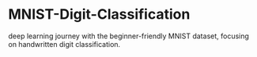 # MNIST-Digit-Classification
deep learning journey with the beginner-friendly MNIST dataset, focusing on handwritten digit classification.
